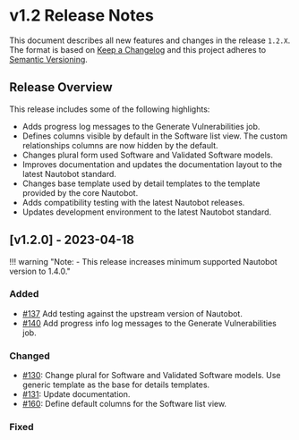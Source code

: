 # v1.2 Release Notes

This document describes all new features and changes in the release `1.2.X`. The format is based on [Keep a Changelog](https://keepachangelog.com/en/1.0.0/) and this project adheres to [Semantic Versioning](https://semver.org/spec/v2.0.0.html).

## Release Overview
This release includes some of the following highlights:

 - Adds progress log messages to the Generate Vulnerabilities job.
 - Defines columns visible by default in the Software list view. The custom relationships columns are now hidden by the default.
 - Changes plural form used Software and Validated Software models.
 - Improves documentation and updates the documentation layout to the latest Nautobot standard.
 - Changes base template used by detail templates to the template provided by the core Nautobot.
 - Adds compatibility testing with the latest Nautobot releases.
 - Updates development environment to the latest Nautobot standard.


## [v1.2.0] - 2023-04-18
!!! warning "Note: - This release increases minimum supported Nautobot version to 1.4.0."

### Added
- [#137](https://github.com/nautobot/nautobot-plugin-device-lifecycle-mgmt/issues/137) Add testing against the upstream version of Nautobot.
- [#140](https://github.com/nautobot/nautobot-plugin-device-lifecycle-mgmt/issues/140) Add progress info log messages to the Generate Vulnerabilities job.

### Changed

- [#130](https://github.com/nautobot/nautobot-plugin-device-lifecycle-mgmt/issues/130): Change plural for Software and Validated Software models. Use generic template as the base for details templates.
- [#131](https://github.com/nautobot/nautobot-plugin-device-lifecycle-mgmt/issues/131): Update documentation.
- [#160](https://github.com/nautobot/nautobot-plugin-device-lifecycle-mgmt/issues/160): Define default columns for the Software list view.

### Fixed
